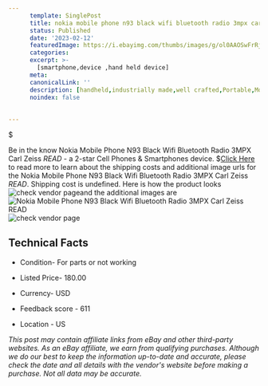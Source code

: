 ```yaml
---
      template: SinglePost
      title: nokia mobile phone n93 black wifi bluetooth radio 3mpx carl zeiss read 
      status: Published
      date: '2023-02-12'
      featuredImage: https://i.ebayimg.com/thumbs/images/g/ol0AAOSwFrRjs1qC/s-l225.jpg
      categories: 
      excerpt: >-
        [smartphone,device ,hand held device]
      meta:
      canonicalLink: ''
      description: [handheld,industrially made,well crafted,Portable,Mobile,Compact,Convenient,Lightweight,Maneuverable,Man-portable,Miniature,Carriable,Hand-held,Light,Holdable,Transportable,Mobile device,Pocket-sized,On-the-go,Wireless,Cordless,Compact size,Convenient size, smartphone,device ,hand held device]
      noindex: false
      
        
---
```

$

Be in the know Nokia Mobile Phone N93 Black Wifi Bluetooth Radio 3MPX Carl Zeiss *READ* - a 2-star Cell Phones & Smartphones device.
$[Click Here](https://www.ebay.com/itm/325485107188?hash=item4bc86c97f4%3Ag%3Aol0AAOSwFrRjs1qC&mkevt=1&mkcid=1&mkrid=711-53200-19255-0&campid=%253CePNCampaignId%253E&customid=%253CreferenceId%253E&toolid=10049) to read more to learn about the shipping costs and additional image urls for the Nokia Mobile Phone N93 Black Wifi Bluetooth Radio 3MPX Carl Zeiss *READ*. Shipping cost is undefined. Here is how the product looks ![check vendor page](https://i.ebayimg.com/thumbs/images/g/ol0AAOSwFrRjs1qC/s-l225.jpg)and the additional images are![Nokia Mobile Phone N93 Black Wifi Bluetooth Radio 3MPX Carl Zeiss *READ*](https://i.ebayimg.com/images/g/ol0AAOSwFrRjs1qC/s-l1600.jpg)![check vendor page](https://origin-galleryplus.ebayimg.com/ws/web/325485107188_2_0_1/225x225.jpg,https://origin-galleryplus.ebayimg.com/ws/web/325485107188_3_0_1/225x225.jpg,https://origin-galleryplus.ebayimg.com/ws/web/325485107188_4_0_1/225x225.jpg,https://origin-galleryplus.ebayimg.com/ws/web/325485107188_5_0_1/225x225.jpg,https://origin-galleryplus.ebayimg.com/ws/web/325485107188_6_0_1/225x225.jpg,https://origin-galleryplus.ebayimg.com/ws/web/325485107188_7_0_1/225x225.jpg,https://origin-galleryplus.ebayimg.com/ws/web/325485107188_8_0_1/225x225.jpg,https://origin-galleryplus.ebayimg.com/ws/web/325485107188_9_0_1/225x225.jpg,https://origin-galleryplus.ebayimg.com/ws/web/325485107188_10_0_1/225x225.jpg,https://origin-galleryplus.ebayimg.com/ws/web/325485107188_11_0_1/225x225.jpg)



 ## Technical Facts 



     
      

 - Condition- For parts or not working 


      

 - Listed Price- 180.00 


      

 - Currency- USD 


      

 - Feedback score - 611 


      

 - Location - US 


      
      

 *_This post may contain affiliate links from eBay and other third-party websites. As an eBay affiliate, we earn from qualifying purchases. Although we do our best to keep the information up-to-date and accurate, please check the date and all details with the vendor's website before making a purchase. Not all data may be accurate._*






